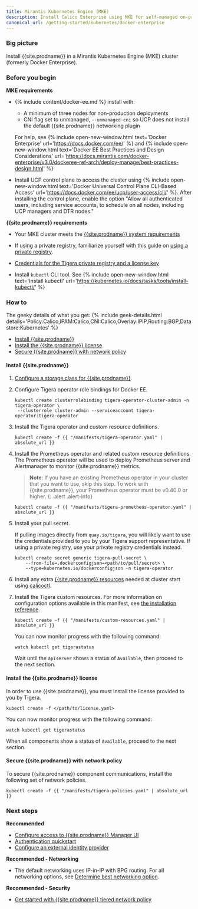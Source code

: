 ```yaml
---
title: Mirantis Kubernetes Engine (MKE)
description: Install Calico Enterprise using MKE for self-managed on-premises deployments.
canonical_url: /getting-started/kubernetes/docker-enterprise
---
```


### Big picture

Install {{site.prodname}} in a Mirantis Kubernetes Engine (MKE) cluster (formerly Docker Enterprise).

### Before you begin

**MKE requirements**

- {% include content/docker-ee.md %} install with:

   - A minimum of three nodes for non-production deployments
   - CNI flag set to unmanaged, `--unmanaged-cni` so UCP does not install the default {{site.prodname}} networking plugin

   For help, see {% include open-new-window.html text='Docker Enterprise' url='https://docs.docker.com/ee/' %} and {% include open-new-window.html text='Docker EE Best Practices and Design Considerations' url='https://docs.mirantis.com/docker-enterprise/v3.0/dockeree-ref-arch/deploy-manage/best-practices-design.html' %}

- Install UCP control plane to access the cluster using {% include open-new-window.html text='Docker Universal Control Plane CLI-Based Access' url='https://docs.docker.com/ee/ucp/user-access/cli/' %}. After installing the control plane, enable the option "Allow all authenticated users, including service accounts, to schedule on all nodes, including UCP managers and DTR nodes."

**{{site.prodname}} requirements**

- Your MKE cluster meets the [{{site.prodname}} system requirements]({{site.baseurl}}/getting-started/kubernetes/requirements)

- If using a private registry, familiarize yourself with this guide on [using a private registry]({{site.baseurl}}/getting-started/private-registry).

- [Credentials for the Tigera private registry and a license key]({{site.baseurl}}/getting-started/calico-enterprise)

- Install `kubectl` CLI tool. See {% include open-new-window.html text='Install kubectl' url='https://kubernetes.io/docs/tasks/tools/install-kubectl/' %}

### How to

The geeky details of what you get:
{% include geek-details.html details='Policy:Calico,IPAM:Calico,CNI:Calico,Overlay:IPIP,Routing:BGP,Datastore:Kubernetes' %}

- [Install {{site.prodname}}](#install-calico-enterprise)
- [Install the {{site.prodname}} license](#install-the-calico-enterprise-license)
- [Secure {{site.prodname}} with network policy](#secure-calico-enterprise-with-network-policy)

#### Install {{site.prodname}}

1. [Configure a storage class for {{site.prodname}}]({{site.baseurl}}/getting-started/create-storage).

1. Configure Tigera operator role bindings for Docker EE.
   
   ```
   kubectl create clusterrolebinding tigera-operator-cluster-admin -n tigera-operator \
    --clusterrole cluster-admin --serviceaccount tigera-operator:tigera-operator
   ```

1. Install the Tigera operator and custom resource definitions.

   ```
   kubectl create -f {{ "/manifests/tigera-operator.yaml" | absolute_url }}
   ```

1. Install the Prometheus operator and related custom resource definitions. The Prometheus operator will be used to deploy Prometheus server and Alertmanager to monitor {{site.prodname}} metrics.

   > **Note**: If you have an existing Prometheus operator in your cluster that you want to use, skip this step. To work with {{site.prodname}}, your Prometheus operator must be v0.40.0 or higher.
   {: .alert .alert-info}

   ```
   kubectl create -f {{ "/manifests/tigera-prometheus-operator.yaml" | absolute_url }}
   ```

1. Install your pull secret.

   If pulling images directly from `quay.io/tigera`, you will likely want to use the credentials provided to you by your Tigera support representative. If using a private registry, use your private registry credentials instead.

   ```
   kubectl create secret generic tigera-pull-secret \
       --from-file=.dockerconfigjson=<path/to/pull/secret> \
       --type=kubernetes.io/dockerconfigjson -n tigera-operator
   ```

1. Install any extra [{{site.prodname}} resources]({{site.baseurl}}/reference/resources) needed at cluster start using [calicoctl]({{site.baseurl}}/reference/calicoctl/overview).

1. Install the Tigera custom resources. For more information on configuration options available in this manifest, see [the installation reference]({{site.baseurl}}/reference/installation/api).

   ```
   kubectl create -f {{ "/manifests/custom-resources.yaml" | absolute_url }}
   ```

   You can now monitor progress with the following command:

   ```
   watch kubectl get tigerastatus
   ```

   Wait until the `apiserver` shows a status of `Available`, then proceed to the next section.

#### Install the {{site.prodname}} license

In order to use {{site.prodname}}, you must install the license provided to you by Tigera.

```
kubectl create -f </path/to/license.yaml>
```

You can now monitor progress with the following command:

```
watch kubectl get tigerastatus
```

When all components show a status of `Available`, proceed to the next section.

#### Secure {{site.prodname}} with network policy

To secure {{site.prodname}} component communications, install the following set of network policies.

```
kubectl create -f {{ "/manifests/tigera-policies.yaml" | absolute_url }}
```

### Next steps

**Recommended**

- [Configure access to {{site.prodname}} Manager UI]({{site.baseurl}}/getting-started/cnx/access-the-manager)
- [Authentication quickstart]({{site.baseurl}}/getting-started/cnx/authentication-quickstart)
- [Configure an external identity provider]({{site.baseurl}}/getting-started/cnx/configure-identity-provider)

**Recommended - Networking**

- The default networking uses IP-in-IP with BPG routing. For all networking options, see [Determine best networking option]({{site.baseurl}}/networking/determine-best-networking).

**Recommended - Security**

- [Get started with {{site.prodname}} tiered network policy]({{site.baseurl}}/security/tiered-policy)
